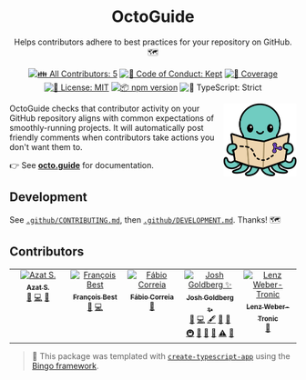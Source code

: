 <h1 align="center">OctoGuide</h1>

<p align="center">
	Helps contributors adhere to best practices for your repository on GitHub.
	🗺️
</p>

<p align="center">
	<!-- prettier-ignore-start -->
	<!-- ALL-CONTRIBUTORS-BADGE:START - Do not remove or modify this section -->
	<a href="#contributors" target="_blank"><img alt="👪 All Contributors: 5" src="https://img.shields.io/badge/%F0%9F%91%AA_all_contributors-5-21bb42.svg" /></a>
<!-- ALL-CONTRIBUTORS-BADGE:END -->
	<!-- prettier-ignore-end -->
	<a href="https://github.com/JoshuaKGoldberg/OctoGuide/blob/main/.github/CODE_OF_CONDUCT.md" target="_blank"><img alt="🤝 Code of Conduct: Kept" src="https://img.shields.io/badge/%F0%9F%A4%9D_code_of_conduct-kept-21bb42" /></a>
	<a href="https://codecov.io/gh/JoshuaKGoldberg/OctoGuide" target="_blank"><img alt="🧪 Coverage" src="https://img.shields.io/codecov/c/github/JoshuaKGoldberg/OctoGuide?label=%F0%9F%A7%AA%20coverage" /></a>
	<a href="https://github.com/JoshuaKGoldberg/OctoGuide/blob/main/LICENSE.md" target="_blank"><img alt="📝 License: MIT" src="https://img.shields.io/badge/%F0%9F%93%9D_license-MIT-21bb42.svg" /></a>
	<a href="http://npmjs.com/package/octoguide" target="_blank"><img alt="📦 npm version" src="https://img.shields.io/npm/v/octoguide?color=21bb42&label=%F0%9F%93%A6%20npm" /></a>
	<img alt="💪 TypeScript: Strict" src="https://img.shields.io/badge/%F0%9F%92%AA_typescript-strict-21bb42.svg" />
</p>

<img align="right" alt="Project logo: a cute teal cartoon octopus holding a map, showing dotted lines leading to a purple GitHub merged pull request icon" height="128" src="./site/src/assets/mascot.svg" width="128">

OctoGuide checks that contributor activity on your GitHub repository aligns with common expectations of smoothly-running projects.
It will automatically post friendly comments when contributors take actions you don't want them to.

👉 See **[octo.guide](https://octo.guide)** for documentation.

## Development

See [`.github/CONTRIBUTING.md`](./.github/CONTRIBUTING.md), then [`.github/DEVELOPMENT.md`](./.github/DEVELOPMENT.md).
Thanks! 🗺️

## Contributors

<!-- spellchecker: disable -->
<!-- ALL-CONTRIBUTORS-LIST:START - Do not remove or modify this section -->
<!-- prettier-ignore-start -->
<!-- markdownlint-disable -->
<table>
  <tbody>
    <tr>
      <td align="center" valign="top" width="14.28%"><a href="http://azat.io"><img src="https://avatars.githubusercontent.com/u/5698350?v=4?s=100" width="100px;" alt="Azat S."/><br /><sub><b>Azat S.</b></sub></a><br /><a href="https://github.com/JoshuaKGoldberg/OctoGuide/issues?q=author%3Aazat-io" title="Bug reports">🐛</a> <a href="https://github.com/JoshuaKGoldberg/OctoGuide/commits?author=azat-io" title="Code">💻</a> <a href="#ideas-azat-io" title="Ideas, Planning, & Feedback">🤔</a></td>
      <td align="center" valign="top" width="14.28%"><a href="https://francoisbest.com/"><img src="https://avatars.githubusercontent.com/u/1174092?v=4?s=100" width="100px;" alt="François Best"/><br /><sub><b>François Best</b></sub></a><br /><a href="https://github.com/JoshuaKGoldberg/OctoGuide/issues?q=author%3Afranky47" title="Bug reports">🐛</a> <a href="https://github.com/JoshuaKGoldberg/OctoGuide/commits?author=franky47" title="Code">💻</a></td>
      <td align="center" valign="top" width="14.28%"><a href="https://github.com/fabioatcorreia"><img src="https://avatars.githubusercontent.com/u/22024644?v=4?s=100" width="100px;" alt="Fábio Correia"/><br /><sub><b>Fábio Correia</b></sub></a><br /><a href="https://github.com/JoshuaKGoldberg/OctoGuide/commits?author=fabioatcorreia" title="Documentation">📖</a></td>
      <td align="center" valign="top" width="14.28%"><a href="http://www.joshuakgoldberg.com"><img src="https://avatars.githubusercontent.com/u/3335181?v=4?s=100" width="100px;" alt="Josh Goldberg ✨"/><br /><sub><b>Josh Goldberg ✨</b></sub></a><br /><a href="https://github.com/JoshuaKGoldberg/OctoGuide/issues?q=author%3AJoshuaKGoldberg" title="Bug reports">🐛</a> <a href="https://github.com/JoshuaKGoldberg/OctoGuide/commits?author=JoshuaKGoldberg" title="Code">💻</a> <a href="#content-JoshuaKGoldberg" title="Content">🖋</a> <a href="https://github.com/JoshuaKGoldberg/OctoGuide/commits?author=JoshuaKGoldberg" title="Documentation">📖</a> <a href="#ideas-JoshuaKGoldberg" title="Ideas, Planning, & Feedback">🤔</a> <a href="#infra-JoshuaKGoldberg" title="Infrastructure (Hosting, Build-Tools, etc)">🚇</a> <a href="#maintenance-JoshuaKGoldberg" title="Maintenance">🚧</a> <a href="#projectManagement-JoshuaKGoldberg" title="Project Management">📆</a> <a href="#tool-JoshuaKGoldberg" title="Tools">🔧</a> <a href="https://github.com/JoshuaKGoldberg/OctoGuide/commits?author=JoshuaKGoldberg" title="Tests">⚠️</a> <a href="#design-JoshuaKGoldberg" title="Design">🎨</a></td>
      <td align="center" valign="top" width="14.28%"><a href="https://phryneas.de"><img src="https://avatars.githubusercontent.com/u/4282439?v=4?s=100" width="100px;" alt="Lenz Weber-Tronic"/><br /><sub><b>Lenz Weber-Tronic</b></sub></a><br /><a href="#ideas-phryneas" title="Ideas, Planning, & Feedback">🤔</a></td>
    </tr>
  </tbody>
</table>

<!-- markdownlint-restore -->
<!-- prettier-ignore-end -->

<!-- ALL-CONTRIBUTORS-LIST:END -->
<!-- spellchecker: enable -->

> 💝 This package was templated with [`create-typescript-app`](https://github.com/JoshuaKGoldberg/create-typescript-app) using the [Bingo framework](https://create.bingo).
